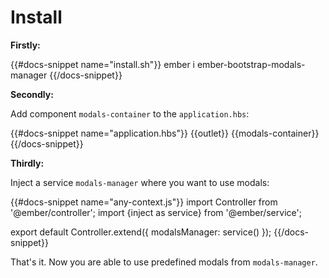 # Install

**Firstly:**

{{#docs-snippet name="install.sh"}}
ember i ember-bootstrap-modals-manager
{{/docs-snippet}}

**Secondly:**

Add component `modals-container` to the `application.hbs`:

{{#docs-snippet name="application.hbs"}}
{{outlet}}
{{modals-container}}
{{/docs-snippet}}

**Thirdly:**

Inject a service `modals-manager` where you want to use modals:

{{#docs-snippet name="any-context.js"}}
import Controller from '@ember/controller';
import {inject as service} from '@ember/service';

export default Controller.extend({
  modalsManager: service()
});
{{/docs-snippet}}

That's it. Now you are able to use predefined modals from `modals-manager`.